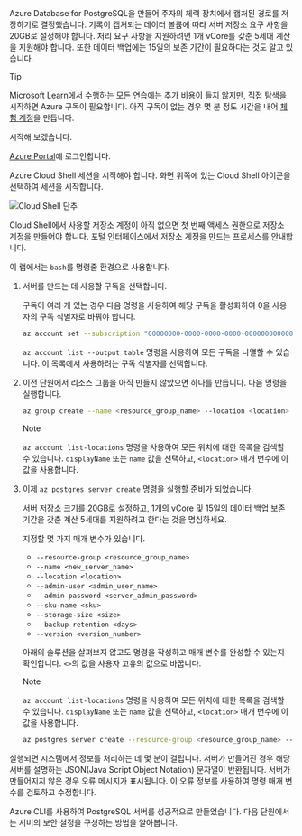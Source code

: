 Azure Database for PostgreSQL을 만들어 주자의 체력 장치에서 캡처된 경로를 저장하기로 결정했습니다. 기록이 캡처되는 데이터 볼륨에 따라 서버 저장소 요구 사항을 20GB로 설정해야 합니다. 처리 요구 사항을 지원하려면 1개 vCore를 갖춘 5세대 계산을 지원해야 합니다. 또한 데이터 백업에는 15일의 보존 기간이 필요하다는 것도 알고 있습니다.

> [!TIP]
> Microsoft Learn에서 수행하는 모든 연습에는 추가 비용이 들지 않지만, 직접 탐색을 시작하면 Azure 구독이 필요합니다. 아직 구독이 없는 경우 몇 분 정도 시간을 내어 [체험 계정](https://azure.microsoft.com/free/?WT.mc_id=A261C142F)을 만듭니다.

시작해 보겠습니다.

[Azure Portal](https://portal.azure.com?azure-portal=true)에 로그인합니다.

Azure Cloud Shell 세션을 시작해야 합니다. 화면 위쪽에 있는 Cloud Shell 아이콘을 선택하여 세션을 시작합니다.

![Cloud Shell 단추](../media-draft/cloud-shell-button.png)

Cloud Shell에서 사용할 저장소 계정이 아직 없으면 첫 번째 액세스 권한으로 저장소 계정을 만들어야 합니다. 포털 인터페이스에서 저장소 계정을 만드는 프로세스를 안내합니다.

이 랩에서는 `bash`를 명령줄 환경으로 사용합니다.

1. 서버를 만드는 데 사용할 구독을 선택합니다.

    구독이 여러 개 있는 경우 다음 명령을 사용하여 해당 구독을 활성화하여 0을 사용자의 구독 식별자로 바꿔야 합니다.

    ``` bash
    az account set --subscription "00000000-0000-0000-0000-000000000000"
    ```

    `az account list --output table` 명령을 사용하여 모든 구독을 나열할 수 있습니다. 이 목록에서 사용하려는 구독 식별자를 선택합니다.

1. 이전 단원에서 리소스 그룹을 아직 만들지 않았으면 하나를 만듭니다. 다음 명령을 실행합니다.

    ```bash
    az group create --name <resource_group_name> --location <location>
    ```

    > [!Note]
    > `az account list-locations` 명령을 사용하여 모든 위치에 대한 목록을 검색할 수 있습니다. `displayName` 또는 `name` 값을 선택하고, `<location>` 매개 변수에 이 값을 사용합니다.

1. 이제 `az postgres server create` 명령을 실행할 준비가 되었습니다.

    서버 저장소 크기를 20GB로 설정하고, 1개의 vCore 및 15일의 데이터 백업 보존 기간을 갖춘 계산 5세대를 지원하려고 한다는 것을 명심하세요.

    지정할 몇 가지 매개 변수가 있습니다.

    - `--resource-group <resource_group_name>`
    - `--name <new_server_name>`
    - `--location <location>`
    - `--admin-user <admin_user_name>`
    - `--admin-password <server_admin_password>`
    - `--sku-name <sku>`
    - `--storage-size <size>`
    - `--backup-retention <days>`
    - `--version <version_number>`

    아래의 솔루션을 살펴보지 않고도 명령을 작성하고 매개 변수를 완성할 수 있는지 확인합니다. `<>`의 값을 사용자 고유의 값으로 바꿉니다.

    > [!NOTE]
    > `az account list-locations` 명령을 사용하여 모든 위치에 대한 목록을 검색할 수 있습니다. `displayName` 또는 `name` 값을 선택하고, `<location>` 매개 변수에 이 값을 사용합니다.

    ```bash
    az postgres server create --resource-group <resource_group_name> --name <unique_server_name>  --location "UK West" --admin-user <server_admin_login_id> --admin-password <server_admin_password> --sku-name B_Gen5_1 --storage-size 20480 --backup-retention 15 --version 10
    ```

실행되면 시스템에서 정보를 처리하는 데 몇 분이 걸립니다. 서버가 만들어진 경우 해당 서버를 설명하는 JSON(Java Script Object Notation) 문자열이 반환됩니다. 서버가 만들어지지 않은 경우 오류 메시지가 표시됩니다. 이 오류 정보를 사용하여 명령 매개 변수를 검토하고 수정합니다.

Azure CLI를 사용하여 PostgreSQL 서버를 성공적으로 만들었습니다. 다음 단원에서는 서버의 보안 설정을 구성하는 방법을 알아봅니다.
